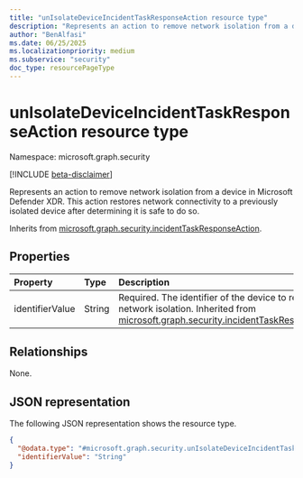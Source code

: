 ```yaml
---
title: "unIsolateDeviceIncidentTaskResponseAction resource type"
description: "Represents an action to remove network isolation from a device in Microsoft Defender XDR."
author: "BenAlfasi"
ms.date: 06/25/2025
ms.localizationpriority: medium
ms.subservice: "security"
doc_type: resourcePageType
---
```


# unIsolateDeviceIncidentTaskResponseAction resource type

Namespace: microsoft.graph.security

[!INCLUDE [beta-disclaimer](../../includes/beta-disclaimer.md)]

Represents an action to remove network isolation from a device in Microsoft Defender XDR. This action restores network connectivity to a previously isolated device after determining it is safe to do so.

Inherits from [microsoft.graph.security.incidentTaskResponseAction](../resources/security-incidenttaskresponseaction.md).

## Properties
|Property|Type|Description|
|:---|:---|:---|
|identifierValue|String|Required. The identifier of the device to remove from network isolation. Inherited from [microsoft.graph.security.incidentTaskResponseAction](../resources/security-incidenttaskresponseaction.md).|

## Relationships
None.

## JSON representation
The following JSON representation shows the resource type.
<!-- {
  "blockType": "resource",
  "@odata.type": "microsoft.graph.security.unIsolateDeviceIncidentTaskResponseAction"
}
-->
``` json
{
  "@odata.type": "#microsoft.graph.security.unIsolateDeviceIncidentTaskResponseAction",
  "identifierValue": "String"
}
```

<!--
{
  "type": "#page.annotation",
  "namespace": "microsoft.graph.security"
}
-->
